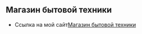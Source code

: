 ## Магазин бытовой техники
- Ссылка на мой сайт[Магазин бытовой техники](https://abakirov01.github.io/Simple-house/)
